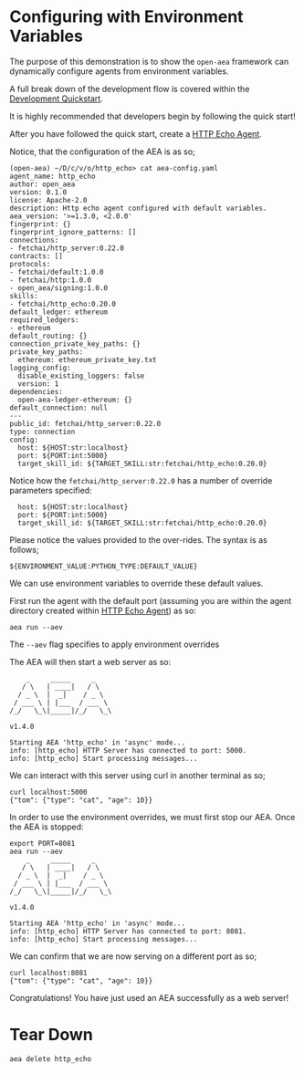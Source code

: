 # Configuring with Environment Variables

The purpose of this demonstration is to show the `open-aea` framework can dynamically configure agents from environment variables.

A full break down of the development flow is covered within the <a href="../quickstart/">Development Quickstart</a>.

It is highly recommended that developers begin by following the quick start!

After you have followed the quick start, create a <a href="../http_echo_demo/">HTTP Echo Agent</a>. 


Notice, that the configuration of the AEA is as so;

    (open-aea) ~/D/c/v/o/http_echo> cat aea-config.yaml
    agent_name: http_echo
    author: open_aea
    version: 0.1.0
    license: Apache-2.0
    description: Http echo agent configured with default variables.
    aea_version: '>=1.3.0, <2.0.0'
    fingerprint: {}
    fingerprint_ignore_patterns: []
    connections:
    - fetchai/http_server:0.22.0
    contracts: []
    protocols:
    - fetchai/default:1.0.0
    - fetchai/http:1.0.0
    - open_aea/signing:1.0.0
    skills:
    - fetchai/http_echo:0.20.0
    default_ledger: ethereum
    required_ledgers:
    - ethereum
    default_routing: {}
    connection_private_key_paths: {}
    private_key_paths:
      ethereum: ethereum_private_key.txt
    logging_config:
      disable_existing_loggers: false
      version: 1
    dependencies:
      open-aea-ledger-ethereum: {}
    default_connection: null
    ---
    public_id: fetchai/http_server:0.22.0
    type: connection
    config:
      host: ${HOST:str:localhost}
      port: ${PORT:int:5000}
      target_skill_id: ${TARGET_SKILL:str:fetchai/http_echo:0.20.0}

Notice how the ```fetchai/http_server:0.22.0``` has a number of override parameters specified:

      host: ${HOST:str:localhost}
      port: ${PORT:int:5000}
      target_skill_id: ${TARGET_SKILL:str:fetchai/http_echo:0.20.0}


Please notice the values provided to the over-rides. The syntax is as follows;

    ${ENVIRONMENT_VALUE:PYTHON_TYPE:DEFAULT_VALUE}


We can use environment variables to override these default values.

First run the agent with the default port (assuming you are within the agent directory created within <a href="../http_echo_demo/">HTTP Echo Agent</a>) as so:

    aea run --aev

The ```--aev``` flag specifies to apply environment overrides

The AEA will then start a web server as so:

        _     _____     _    
       / \   | ____|   / \   
      / _ \  |  _|    / _ \  
     / ___ \ | |___  / ___ \ 
    /_/   \_\|_____|/_/   \_\
                             
    v1.4.0
    
    Starting AEA 'http_echo' in 'async' mode...
    info: [http_echo] HTTP Server has connected to port: 5000.
    info: [http_echo] Start processing messages...


We can interact with this server using curl in another terminal as so;

    curl localhost:5000
    {"tom": {"type": "cat", "age": 10}}


In order to use the environment overrides, we must first stop our AEA. Once the AEA is stopped:
    
    export PORT=8081 
    aea run --aev
        _     _____     _    
       / \   | ____|   / \   
      / _ \  |  _|    / _ \  
     / ___ \ | |___  / ___ \ 
    /_/   \_\|_____|/_/   \_\
                             
    v1.4.0
    
    Starting AEA 'http_echo' in 'async' mode...
    info: [http_echo] HTTP Server has connected to port: 8081.
    info: [http_echo] Start processing messages...

We can confirm that we are now serving on a different port as so;

    curl localhost:8081
    {"tom": {"type": "cat", "age": 10}}


Congratulations! You have just used an AEA successfully as a web server!

# Tear Down
    aea delete http_echo

